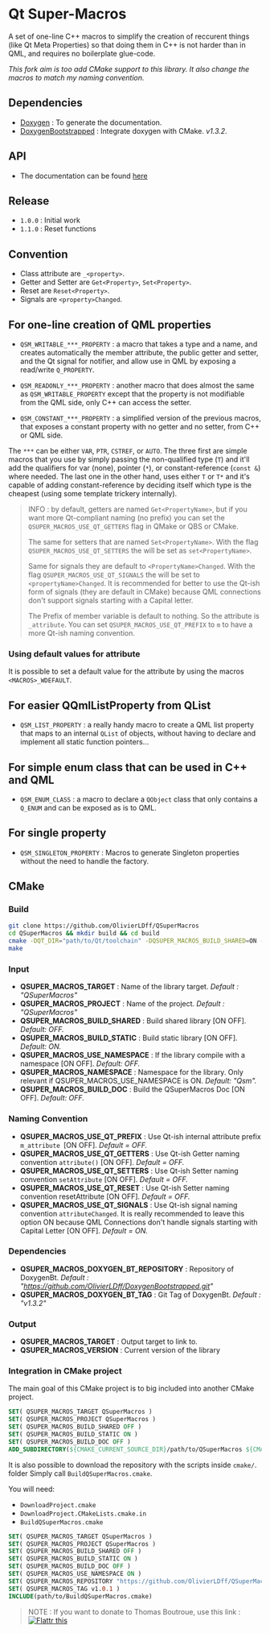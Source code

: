 Qt Super-Macros
===============

A set of one-line C++ macros to simplify the creation of reccurent things (like Qt Meta Properties) so that doing them in C++ is not harder than in QML, and requires no boilerplate glue-code.

*This fork aim is too add CMake support to this library. It also change the macros to match my naming convention.*

## Dependencies

- [Doxygen](https://github.com/doxygen/doxygen) : To generate the documentation.
- [DoxygenBootstrapped](https://github.com/OlivierLDff/DoxygenBootstrapped) : Integrate doxygen with CMake. *v1.3.2*.

## API

* The documentation can be found [here](https://olivierldff.github.io/QSuperMacrosDoc/)

## Release

* `1.0.0` : Initial work
* `1.1.0` : Reset functions

## Convention

* Class attribute are `_<property>`.
* Getter and Setter are `Get<Property>`, `Set<Property>`.
* Reset are `Reset<Property>`.
* Signals are `<property>Changed`.

## For one-line creation of QML properties

* `QSM_WRITABLE_***_PROPERTY` : a macro that takes a type and a name, and creates automatically the member attribute, the public getter and setter, and the Qt signal for notifier, and allow use in QML by exposing a read/write `Q_PROPERTY`.

* `QSM_READONLY_***_PROPERTY` : another macro that does almost the same as `QSM_WRITABLE_PROPERTY` except that the property is not modifiable from the QML side, only C++ can access the setter.

* `QSM_CONSTANT_***_PROPERTY` : a simplified version of the previous macros, that exposes a constant property with no getter and no setter, from C++ or QML side.

The `***` can be either `VAR`, `PTR`, `CSTREF`, or `AUTO`. The three first are simple macros that you use by simply passing the non-qualified type (`T`) and it'll add the qualifiers for var (none), pointer (`*`), or constant-reference (`const &`) where needed. The last one in the other hand, uses either `T` or `T*` and it's capable of adding constant-reference by deciding itself which type is the cheapest (using some template trickery internally).

> INFO : by default, getters are named `Get<PropertyName>`, but if you want more Qt-compliant naming (no prefix) you can set the `QSUPER_MACROS_USE_QT_GETTERS` flag in QMake or QBS or CMake.
>
> The same for setters that are named `Set<PropertyName>`. With the flag `QSUPER_MACROS_USE_QT_SETTERS` the will be set as `set<PropertyName>`.
>
> Same for signals they are default to `<PropertyName>Changed`. With the flag `QSUPER_MACROS_USE_QT_SIGNALS` the will be set to `<propertyName>Changed`. It is recommended for better to use the Qt-ish form of signals (they are default in CMake) because QML connections don't support signals starting with a Capital letter.
>
> The Prefix of member variable is default to nothing. So the attribute is `_attribute`. You can set `QSUPER_MACROS_USE_QT_PREFIX` to `m` to have a more Qt-ish naming convention.

### Using default values for attribute

It is possible to set a default value for the attribute by using the macros `<MACROS>_WDEFAULT`.


## For easier QQmlListProperty from QList

* `QSM_LIST_PROPERTY` : a really handy macro to create a QML list property that maps to an internal `QList` of objects, without having to declare and implement all static function pointers...


## For simple enum class that can be used in C++ and QML

* `QSM_ENUM_CLASS` : a macro to declare a `QObject` class that only contains a `Q_ENUM` and can be exposed as is to QML.

## For single property

* `QSM_SINGLETON_PROPERTY` : Macros to generate Singleton properties without the need to handle the factory.

## CMake

### Build

```bash
git clone https://github.com/OlivierLDff/QSuperMacros
cd QSuperMacros && mkdir build && cd build
cmake -DQT_DIR="path/to/Qt/toolchain" -DQSUPER_MACROS_BUILD_SHARED=ON -DQSUPER_MACROS_USE_NAMESPACE=ON -DQSUPER_MACROS_BUILD_DOC=ON ..
make
```

### Input

- **QSUPER_MACROS_TARGET** : Name of the library target. *Default : "QSuperMacros"*
- **QSUPER_MACROS_PROJECT** : Name of the project. *Default : "QSuperMacros"*
- **QSUPER_MACROS_BUILD_SHARED** : Build shared library [ON OFF]. *Default: OFF.*
- **QSUPER_MACROS_BUILD_STATIC** : Build static library [ON OFF]. *Default: ON.*
- **QSUPER_MACROS_USE_NAMESPACE** : If the library compile with a namespace [ON OFF]. *Default: OFF.*
- **QSUPER_MACROS_NAMESPACE** : Namespace for the library. Only relevant if QSUPER_MACROS_USE_NAMESPACE is ON. *Default: "Qsm".*
- **QSUPER_MACROS_BUILD_DOC** : Build the QSuperMacros Doc [ON OFF]. *Default: OFF.*

### Naming Convention

* **QSUPER_MACROS_USE_QT_PREFIX** : Use Qt-ish internal attribute prefix `m_attribute `[ON OFF]. *Default = OFF.*
* **QSUPER_MACROS_USE_QT_GETTERS** : Use Qt-ish Getter naming convention `attribute()` [ON OFF]. *Default = OFF.*
* **QSUPER_MACROS_USE_QT_SETTERS** : Use Qt-ish Setter naming convention `setAttribute` [ON OFF]. *Default = OFF.*
* **QSUPER_MACROS_USE_QT_RESET** : Use Qt-ish Setter naming convention resetAttribute [ON OFF]. *Default = OFF.*
* **QSUPER_MACROS_USE_QT_SIGNALS** : Use Qt-ish signal naming convention `attributeChanged`. It is really recommended to leave this option ON because QML Connections don't handle signals starting with Capital Letter [ON OFF]. *Default = ON.*

### Dependencies

- **QSUPER_MACROS_DOXYGEN_BT_REPOSITORY** : Repository of DoxygenBt. *Default : "https://github.com/OlivierLDff/DoxygenBootstrapped.git"*
- **QSUPER_MACROS_DOXYGEN_BT_TAG** : Git Tag of DoxygenBt. *Default : "v1.3.2"*

### Output

- **QSUPER_MACROS_TARGET** : Output target to link to.
- **QSUPER_MACROS_VERSION** : Current version of the library

### Integration in CMake project

The main goal of this CMake project is to big included into another CMake project.

```cmake
SET( QSUPER_MACROS_TARGET QSuperMacros )
SET( QSUPER_MACROS_PROJECT QSuperMacros )
SET( QSUPER_MACROS_BUILD_SHARED OFF )
SET( QSUPER_MACROS_BUILD_STATIC ON )
SET( QSUPER_MACROS_BUILD_DOC OFF )
ADD_SUBDIRECTORY(${CMAKE_CURRENT_SOURCE_DIR}/path/to/QSuperMacros ${CMAKE_CURRENT_BINARY_DIR}/QSuperMacros_Build)
```

It is also possible to download the repository with the scripts inside `cmake/`. folder Simply call `BuildQSuperMacros.cmake`.

You will need:

- `DownloadProject.cmake`
- `DownloadProject.CMakeLists.cmake.in`
- `BuildQSuperMacros.cmake`

```cmake
SET( QSUPER_MACROS_TARGET QSuperMacros )
SET( QSUPER_MACROS_PROJECT QSuperMacros )
SET( QSUPER_MACROS_BUILD_SHARED OFF )
SET( QSUPER_MACROS_BUILD_STATIC ON )
SET( QSUPER_MACROS_BUILD_DOC OFF )
SET( QSUPER_MACROS_USE_NAMESPACE ON )
SET( QSUPER_MACROS_REPOSITORY "https://github.com/OlivierLDff/QSuperMacros.git" )
SET( QSUPER_MACROS_TAG v1.0.1 )
INCLUDE(path/to/BuildQSuperMacros.cmake)
```



> NOTE : If you want to donate to Thomas Boutroue, use this link : [![Flattr this](http://api.flattr.com/button/flattr-badge-large.png)](https://flattr.com/submit/auto?user_id=thebootroo&url=http://gitlab.unique-conception.org/qt-qml-tricks/qt-supermacros)

